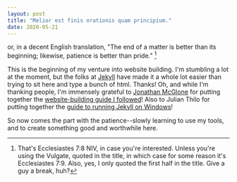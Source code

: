 ```yaml
---
layout: post
title: "Melior est finis orationis quam principium."
date: 2020-05-21
---
```


or, in a decent English translation, "The end of a matter is better than its beginning; likewise, patience is better than pride." [^1] 

This is the beginning of my venture into website building. I'm stumbling a lot at the moment, but the folks at [Jekyll](http://jekyllrb.com) have made it a whole lot easier than trying to sit here and type a bunch of html. Thanks! Oh, and while I'm thanking people, I'm immensely grateful to [Jonathan McGlone](jmcglone.com) for putting together the [website-building guide I followed](http://jmcglone.com/guides/github-pages/)! Also to Julian Thilo for putting together the [guide to running Jekyll on Windows](https://jekyll-windows.juthilo.com/)!

So now comes the part with the patience--slowly learning to use my tools, and to create something good and worthwhile here.





[^1]: That's Ecclesiastes 7:8 NIV, in case you're interested. Unless you're using the Vulgate, quoted in the title, in which case for some reason it's Ecclesiastes 7:9. Also, yes, I only quoted the first half in the title. Give a guy a break, huh?
